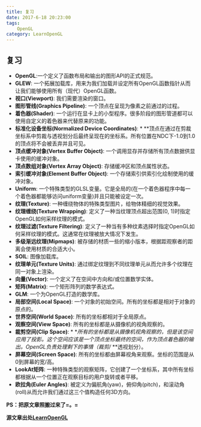 ```yaml
---
title: 复习
date: 2017-6-18 20:23:00
tags: 
    OpenGL
category: LearnOpenGL
---
```


## 复习

* **OpenGL**:一个定义了函数布局和输出的图形API的正式规范。
* **GLEW**: 一个拓展加载库，用来为我们加载并设定所有OpenGL函数指针从而让我们能够使用所有（现代）OpenGL函数。
* **视口(Viewport)**: 我们需要渲染的窗口。
* **图形管线(Graphics Pipeline)**: 一个顶点在呈现为像素之前通过的过程。
* **着色器(Shader)**: 一个运行在显卡上的小型程序。很多阶段的图形管道都可以使用自定义的着色器来代替原来的功能。
* **标准化设备坐标(Normalized Device Coordinates)**: * **顶点在通过在剪裁坐标系中剪裁与透视划分后最终呈现在的坐标系。所有位置在NDC下-1.0到1.0的顶点将不会被丢弃并且可见。
* **顶点缓冲对象(Vertex Buffer Object)**: 一个调用显存并存储所有顶点数据供显卡使用的缓冲对象。
* **顶点数组对象(Vertex Array Object)**: 存储缓冲区和顶点属性状态。
* **索引缓冲对象(Element Buffer Object)**: 一个存储索引供索引化绘制使用的缓冲对象。
* **Uniform**: 一个特殊类型的GLSL变量。它是全局的(在一个着色器程序中每一个着色器都能够访问uniform变量)并且只能被设定一次。
* **纹理(Texture)**: 一种缠绕物体的特殊类型图片，给物体精细的视觉效果。
* **纹理缠绕(Texture Wrapping)**: 定义了一种当纹理顶点超出范围(0, 1)时指定OpenGL如何采样纹理的模式。
* **纹理过滤(Texture Filtering)**: 定义了一种当有多种纹素选择时指定OpenGL如何采样纹理的模式。这通常在纹理被放大情况下发生。
* **多级渐远纹理(Mipmaps)**: 被存储的材质一些的缩小版本，根据距观察者的距离会使用材质的合适大小。
* **SOIL**: 图像加载库。
* **纹理单元(Texture Units)**: 通过绑定纹理到不同纹理单元从而允许多个纹理在同一对象上渲染。
* **向量(Vector)**: 一个定义了在空间中方向和/或位置数学实体。
* **矩阵(Matrix)**: 一个矩形阵列的数学表达式。
* **GLM**: 一个为OpenGL打造的数学库。
* **局部空间(Local Space)**: 一个对象的初始空间。所有的坐标都是相对于对象的原点的。
* **世界空间(World Space)**: 所有的坐标都相对于全局原点。
* **观察空间(View Space)**: 所有的坐标都是从摄像机的视角观察的。
* **裁剪空间(Clip Space)**: * **所有的坐标都是从摄像机视角观察的，但是该空间应用了投影。这个空间应该是一个顶点坐标最终的空间，作为顶点着色器的输出。OpenGL负责处理剩下的事情（裁剪/* **透视划分）。
* **屏幕空间(Screen Space)**: 所有的坐标都由屏幕视角来观察。坐标的范围是从0到屏幕的宽/高。
* **LookAt矩阵**: 一种特殊类型的观察矩阵，它创建了一个坐标系，其中所有坐标都根据从一个位置正在观察目标的用户旋转或者平移。
* **欧拉角(Euler Angles)**: 被定义为偏航角(yaw)，俯仰角(pitch)，和滚动角(roll)从而允许我们通过这三个值构造任何3D方向。

**PS：把原文章照搬过来了=。=**

**源文章出处[LearnOpenGL](http://learnopengl-cn.readthedocs.io/zh/latest/01%20Getting%20started/10%20Review/)**